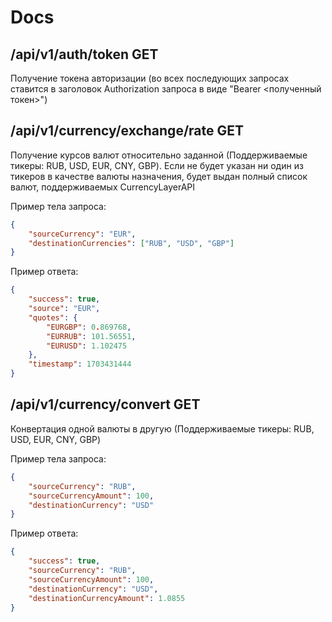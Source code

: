 # Docs

## /api/v1/auth/token GET
Получение токена авторизации (во всех последующих запросах ставится в заголовок Authorization запроса в виде "Bearer <полученный токен>")

## /api/v1/currency/exchange/rate GET
Получение курсов валют относительно заданной (Поддерживаемые тикеры: RUB, USD, EUR, CNY, GBP). Если не будет указан ни один из тикеров в качестве валюты назначения, будет выдан полный список валют, поддерживаемых CurrencyLayerAPI

Пример тела запроса:
```json
{
    "sourceCurrency": "EUR",
    "destinationCurrencies": ["RUB", "USD", "GBP"]
}
```

Пример ответа:
```json
{
    "success": true,
    "source": "EUR",
    "quotes": {
        "EURGBP": 0.869768,
        "EURRUB": 101.56551,
        "EURUSD": 1.102475
    },
    "timestamp": 1703431444
}
```

## /api/v1/currency/convert GET
Конвертация одной валюты в другую (Поддерживаемые тикеры: RUB, USD, EUR, CNY, GBP)

Пример тела запроса:
```json
{
    "sourceCurrency": "RUB",
    "sourceCurrencyAmount": 100,
    "destinationCurrency": "USD"
}
```

Пример ответа:
```json
{
    "success": true,
    "sourceCurrency": "RUB",
    "sourceCurrencyAmount": 100,
    "destinationCurrency": "USD",
    "destinationCurrencyAmount": 1.0855
}
```

